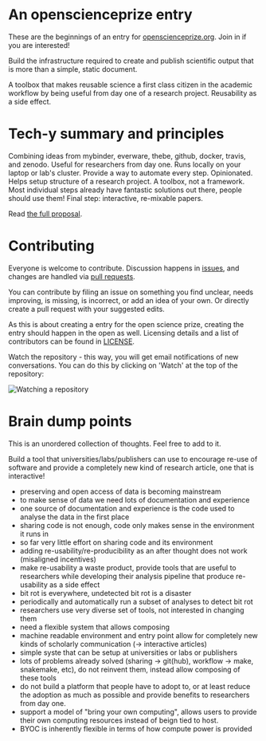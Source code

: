 # An openscienceprize entry

These are the beginnings of an entry for
[openscienceprize.org](//openscienceprize.org). Join in if you are
interested!

Build the infrastructure required to create and publish scientific
output that is more than a simple, static document.

A toolbox that makes reusable science a first class citizen in the
academic workflow by being useful from day one of a research
project. Reusability as a side effect.


# Tech-y summary and principles

Combining ideas from mybinder, everware, thebe, github, docker,
travis, and zenodo. Useful for researchers from day one. Runs locally
on your laptop or lab's cluster. Provide a way to automate every
step. Opinionated. Helps setup structure of a research project. A
toolbox, not a framework. Most individual steps already have fantastic
solutions out there, people should use them! Final step: interactive,
re-mixable papers.

Read [the full proposal](proposal.md).


# Contributing

Everyone is welcome to contribute. Discussion happens in
[issues](https://github.com/betatim/openscienceprize/issues), and
changes are handled via [pull
requests](https://github.com/betatim/openscienceprize/pulls).

You can contribute by filing an issue on something you find unclear,
needs improving, is missing, is incorrect, or add an idea of your
own. Or directly create a pull request with your suggested edits.

As this is about creating a entry for the open science prize, creating
the entry should happen in the open as well. Licensing details and a
list of contributors can be found in [LICENSE](LICENSE).

Watch the repository - this way, you will get email notifications of
new conversations. You can do this by clicking on 'Watch' at the top
of the repository:

![Watching a repository](https://help.github.com/assets/images/help/notifications/watcher_picker.gif)


# Brain dump points

This is an unordered collection of thoughts. Feel free to add to it.

Build a tool that universities/labs/publishers can use to encourage
re-use of software and provide a completely new kind of research
article, one that is interactive!

* preserving and open access of data is becoming mainstream
* to make sense of data we need lots of documentation and experience
* one source of documentation and experience is the code used to
  analyse the data in the first place
* sharing code is not enough, code only makes sense in the environment
  it runs in
* so far very little effort on sharing code and its environment
* adding re-usability/re-producibility as an after thought does not
  work (misaligned incentives)
* make re-usability a waste product, provide tools that are useful to
  researchers while developing their analysis pipeline that produce
  re-usability as a side effect
* bit rot is everywhere, undetected bit rot is a disaster
* periodically and automatically run a subset of analyses to detect
  bit rot
* researchers use very diverse set of tools, not interested in
  changing them
* need a flexible system that allows composing
* machine readable environment and entry point allow for completely
  new kinds of scholarly communication (-> interactive articles)
* simple syste that can be setup at universities or labs or publishers
* lots of problems already solved (sharing -> git(hub), workflow ->
  make, snakemake, etc), do not reinvent them, instead allow composing
  of these tools
* do not build a platform that people have to adopt to, or at least
  reduce the adoption as much as possible and provide benefits to
  researchers from day one.
* support a model of "bring your own computing", allows users to
  provide their own computing resources instead of beign tied to host.
* BYOC is inherently flexible in terms of how compute power is
  provided